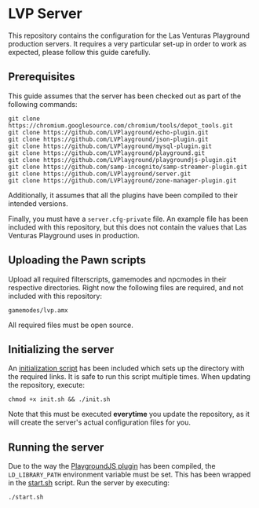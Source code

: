 # LVP Server
This repository contains the configuration for the Las Venturas Playground production servers. It
requires a very particular set-up in order to work as expected, please follow this guide carefully.

## Prerequisites
This guide assumes that the server has been checked out as part of the following commands:

    git clone https://chromium.googlesource.com/chromium/tools/depot_tools.git
    git clone https://github.com/LVPlayground/echo-plugin.git
    git clone https://github.com/LVPlayground/json-plugin.git
    git clone https://github.com/LVPlayground/mysql-plugin.git
    git clone https://github.com/LVPlayground/playground.git
    git clone https://github.com/LVPlayground/playgroundjs-plugin.git
    git clone https://github.com/samp-incognito/samp-streamer-plugin.git
    git clone https://github.com/LVPlayground/server.git
    git clone https://github.com/LVPlayground/zone-manager-plugin.git

Additionally, it assumes that all the plugins have been compiled to their intended versions.

Finally, you must have a `server.cfg-private` file. An example file has been included with this
repository, but this does not contain the values that Las Venturas Playground uses in production.

## Uploading the Pawn scripts
Upload all required filterscripts, gamemodes and npcmodes in their respective directories. Right
now the following files are required, and not included with this repository:

    gamemodes/lvp.amx

All required files must be open source.

## Initializing the server
An [initialization script](init.sh) has been included which sets up the directory with the required
links. It is safe to run this script multiple times. When updating the repository, execute:

    chmod +x init.sh && ./init.sh

Note that this must be executed **everytime** you update the repository, as it will create the
server's actual configuration files for you.

## Running the server
Due to the way the [PlaygroundJS plugin](https://github.com/LVPlayground/playgroundjs-plugin) has
been compiled, the `LD_LIBRARY_PATH` environment variable must be set. This has been wrapped in
the [start.sh](start.sh) script. Run the server by executing:

    ./start.sh
